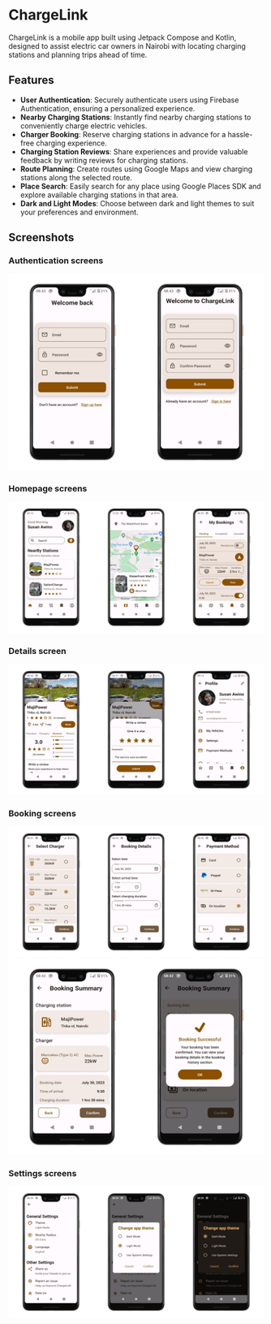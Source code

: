 # ChargeLink
ChargeLink is a mobile app built using Jetpack Compose and Kotlin, designed to assist electric car owners in Nairobi with locating charging stations and planning trips ahead of time.

## Features
  - **User Authentication**: Securely authenticate users using Firebase Authentication, ensuring a personalized experience.
  - **Nearby Charging Stations**: Instantly find nearby charging stations to conveniently charge electric vehicles.
  - **Charger Booking**: Reserve charging stations in advance for a hassle-free charging experience.
  - **Charging Station Reviews**: Share experiences and provide valuable feedback by writing reviews for charging stations.
  - **Route Planning**: Create routes using Google Maps and view charging stations along the selected route.
  - **Place Search**: Easily search for any place using Google Places SDK and explore available charging stations in that area.
  - **Dark and Light Modes**: Choose between dark and light themes to suit your preferences and environment.

## Screenshots
### Authentication screens
![](screenshots/combine_images.jpg)

### Homepage screens
![](screenshots/combine_images_1.jpg)

### Details screen
![](screenshots/combine_images_2.jpg)

### Booking screens
![](screenshots/combine_images_3.jpg)
![](screenshots/combine_images_4.jpg)

### Settings screens
![](screenshots/combine_images_5.jpg)

